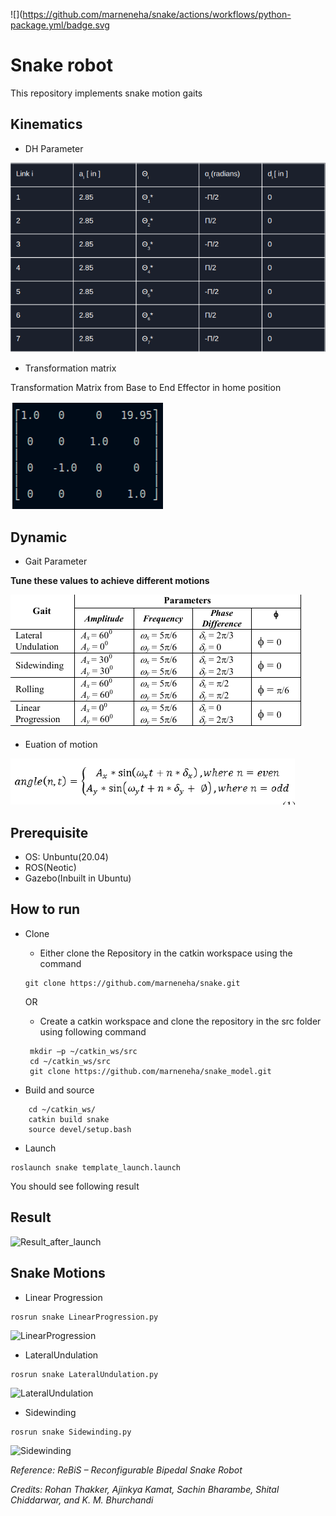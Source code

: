 ![](https://github.com/marneneha/snake/actions/workflows/python-package.yml/badge.svg
# Snake robot
This repository implements snake motion gaits



## Kinematics
- DH Parameter

![DH_Parameter](https://github.com/marneneha/snake/blob/master/ResultImages/DH_Parameter_snake.png)
- Transformation matrix

Transformation Matrix from Base to End Effector in home position

![Transformation Matrix](https://github.com/marneneha/snake/blob/master/ResultImages/Transformation_Matrix.png)




## Dynamic
- Gait Parameter

**Tune these values to achieve different motions**

![Gait_snake_image](https://github.com/marneneha/snake/blob/master/ResultImages/Gait.png)
- Euation of motion

![Euation of motion](https://github.com/marneneha/snake/blob/master/ResultImages/Equation_Information.png)




## Prerequisite
- OS: Unbuntu(20.04)
- ROS(Neotic)
- Gazebo(Inbuilt in Ubuntu)

## How to run
- Clone
   - Either clone the Repository in the catkin workspace using the command
   ```
   git clone https://github.com/marneneha/snake.git
   ```
   OR
   - Create a catkin workspace and clone the repository in the src folder using following command
   
   ``` 
    mkdir –p ~/catkin_ws/src
    cd ~/catkin_ws/src
    git clone https://github.com/marneneha/snake_model.git
    ```
- Build and source
```
    cd ~/catkin_ws/
    catkin build snake
    source devel/setup.bash    
```
- Launch
```
roslaunch snake template_launch.launch
```
You should see following result
## Result
![Result_after_launch](https://github.com/marneneha/snake/blob/master/ResultImages/Result_launch%20_of_snake_model_repo.png)
## Snake Motions
- Linear Progression
```
rosrun snake LinearProgression.py
```

![LinearProgression](https://github.com/marneneha/snake/blob/master/ResultImages/LinearPropagation.gif)

- LateralUndulation
```
rosrun snake LateralUndulation.py
``` 

![LateralUndulation](https://github.com/marneneha/snake/blob/master/ResultImages/LateralUndualtion.gif)

- Sidewinding
```
rosrun snake Sidewinding.py
```

![Sidewinding](https://github.com/marneneha/snake/blob/master/ResultImages/SideWinding.gif)

*Reference: ReBiS – Reconfigurable Bipedal Snake Robot*

*Credits: Rohan Thakker, Ajinkya Kamat, Sachin Bharambe, Shital Chiddarwar, and K. M. Bhurchandi*

